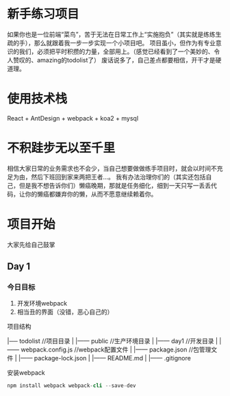 # 新手练习项目
如果你也是一位前端“菜鸟”，苦于无法在日常工作上“实施抱负”（其实就是练练生疏的手），那么就跟着我一步一步实现一个小项目吧。
项目虽小，但作为有专业意识的我们，必须把平时积攒的力量，全部用上。（感觉已经看到了一个美妙的、令人赞叹的、amazing的todolist了）
废话说多了，自己差点都要相信，开干才是硬道理。

# 使用技术栈
React + AntDesign + webpack + koa2 + mysql

# 不积跬步无以至千里
相信大家日常的业务需求也不会少，当自己想要做做练手项目时，就会以时间不充足为由，然后下班回到家来两把王者...。
我有办法治理你们的（其实还包括自己，但是我不想告诉你们）懒癌晚期，那就是任务细化，细到一天只写一丢丢代码，让你的懒癌都嫌弃你的懒，从而不愿意继续赖着你。

# 项目开始
大家先给自己鼓掌

## Day 1

### 今日目标
1. 开发环境webpack
2. 相当丑的界面（没错，恶心自己的）

项目结构

|── todolist //项目目录
| |—— public //生产环境目录
| |—— day1  //开发目录
| |—— webpack.config.js //webpack配置文件
| |—— package.json  //包管理文件
| |—— package-lock.json
| |—— README.md
| |—— .gitignore

安装webpack
```s
npm install webpack webpack-cli --save-dev
```